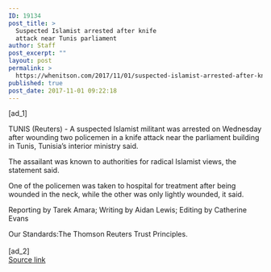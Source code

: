 ```yaml
---
ID: 19134
post_title: >
  Suspected Islamist arrested after knife
  attack near Tunis parliament
author: Staff
post_excerpt: ""
layout: post
permalink: >
  https://whenitson.com/2017/11/01/suspected-islamist-arrested-after-knife-attack-near-tunis-parliament/
published: true
post_date: 2017-11-01 09:22:18
---
```

 [ad_1]
<br><div data-reactid="31"><p data-reactid="32">TUNIS (Reuters) - A suspected Islamist militant was arrested on Wednesday after wounding two policemen in a knife attack near the parliament building in Tunis, Tunisia’s interior ministry said. </p><p data-reactid="33">The assailant was known to authorities for radical Islamist views, the statement said. </p><p data-reactid="34">One of the policemen was taken to hospital for treatment after being wounded in the neck, while the other was only lightly wounded, it said.      </p><div class="Attribution_attribution_o4ojT" data-reactid="36"><p class="Attribution_content_27_rw" data-reactid="37">Reporting by Tarek Amara; Writing by Aidan Lewis; Editing by Catherine Evans</p></div><div class="ArticleBody_trustBadgeContainer_1_iEv" data-reactid="38"><span class="ArticleBody_trustBadgeTitle_3xFqc" data-reactid="39">Our Standards:</span><span class="trustBadgeUrl" data-reactid="40">The Thomson Reuters Trust Principles.</span></div></div>
<br>[ad_2]
<br><a href="http://feeds.reuters.com/~r/Reuters/worldNews/~3/2BZrZCDlYCU/suspected-islamist-arrested-after-knife-attack-near-tunis-parliament-idUSKBN1D143Y">Source link </a>